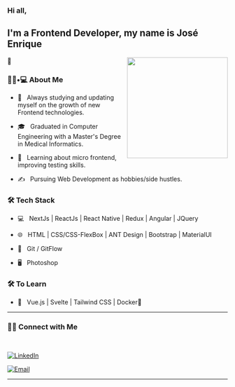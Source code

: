 ### Hi all, <h2> I'm a Frontend Developer, my name is José Enrique</h2> 👋

<img align='right' src="https://media.giphy.com/media/M9gbBd9nbDrOTu1Mqx/giphy.gif" width="230">

<h3> 👨🏻•💻 About Me </h3>



- 🤔 &nbsp; Always studying and updating myself on the growth of new Frontend technologies.

- 🎓 &nbsp; Graduated in Computer Engineering with a Master's Degree in Medical Informatics.

- 🌱 &nbsp; Learning about micro frontend, improving testing skills.

- ✍️ &nbsp; Pursuing Web Development as hobbies/side hustles.



<h3>🛠 Tech Stack</h3>



- 💻 &nbsp; NextJs | ReactJs | React Native | Redux | Angular | JQuery

- 🌐 &nbsp; HTML | CSS/CSS-FlexBox | ANT Design | Bootstrap | MaterialUI 

- 🔧 &nbsp; Git / GitFlow

- 🖥 &nbsp; Photoshop





<h3>🛠 To Learn</h3>

- 🔧 &nbsp; Vue.js | Svelte | Tailwind CSS | Docker🐳 

<hr>


<h3> 🤝🏻 Connect with Me </h3>

<br>



<p align="center">

<a href="https://www.linkedin.com/in/joseenrique-dev/"><img alt="LinkedIn" src="https://img.shields.io/badge/LinkedIn-Jos%C3%A9%20Enrique-blue?style=flat-square&logo=linkedin"></a>

<a href="mailto:joseenrique.dev@gmail.com"><img alt="Email" src="https://img.shields.io/badge/Email-joseenrique.dev@gmail.com-blue?style=flat-square&logo=gmail"></a>

</p>






<hr>
